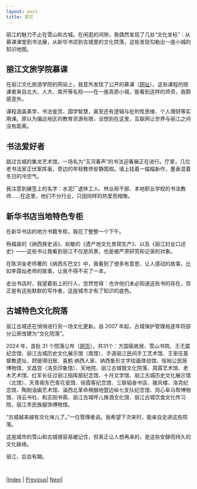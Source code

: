 ```yaml
---
layout: post
title: 其它
---
```


丽江的魅力不止在雪山和古城。在闲逛的间隙，我偶然发现了几处“文化坐标”：从慕课课堂到书法展，从新华书店到古城里的文化院落，这些发现勾勒出一座小城的知识地图。

## 丽江文旅学院慕课

在丽江文化旅游学院的网站上，我意外发现了公开的慕课（[网址](http://lywhxy.benke.chaoxing.com/#)）。这些课程的授课者来自北大、人大、南开等名校——在一座高原小城，能看到这样的师资，我颇感意外。

课程涵盖美学、书法鉴赏、国学智慧，甚至还有逻辑与批判性思维、个人理财等实用课。原以为偏远地区的教育资源有限，没想到在这里，互联网让世界与丽江之间没有距离。

## 书法爱好者

路过古城的集龙艺术馆，一场名为“玉河春声”的书法迎春展正在进行。厅里，几位老书法家正伏案挥毫，旁边的年轻教师安静围观。墙上挂着一幅幅新作，墨香混着冬日的冷空气。

我注意到展签上的名字：水泥厂退休工人、林业局干部、本地职业学校的书法教师……在这里，他们不分行业，只因同样的热爱而相聚。

## 新华书店当地特色专柜

在新华书店的地方书籍专柜，我花了整整一个下午。

杨福泉的《纳西族史话》、赵敏的《遗产地文化景观生产》、以及《丽江妇女口述史》——这些书让我看到丽江不仅是风景，也是被严肃研究和记录的对象。

在陈洪金老师著的《纳西东巴文》中，我看到了很多有意思、让人感动的故事，比如李霖灿老师的故事，让我不得不买了一本。

走出书店时，我望着街上的行人，忽然觉得：也许他们未必知道这些书的存在，但正是有这些默默的写作者，这座城市才有了知识的底色。

## 古城特色文化院落

丽江古城还在悄悄进行另一场文化更新。自 2007 年起，古城保护管理局逐年将部分公房改建为“文化院落”。

2024 年，首批 31 个院落公布（[网页](https://www.ynxc.gov.cn/html/2024/dianbanjingpin_1015/3015966.html)），共31个：方国瑜故居、雪山书院、王丕震纪念馆、丽江古城历史文化展示馆（南馆）、手道丽江民间手工艺术馆、王家庄基督教遗址、顾彼得旧居、喜鹤·纳西人家、纳西象形文字绘画体验馆、恒裕公民居博物馆、文昌宫（洛克印象馆）、天地院、丽江古城银文化院落、周霖艺术馆、老木艺术馆、红军长征过丽江指挥部纪念馆、十月文学馆、丽江古城历史文化展示馆（北馆）、天青阁东巴青花瓷馆、徐霞客纪念馆、三联韬奋书店、接风楼、洛克纪念馆、陶刚油画艺术馆、滇西北革命根据地暨边纵七支队纪念馆、同心阜马帮博物馆、诗云书社、和志刚书斋、丽江古城呼儿换酒文化馆、丽江古城饮食文化传习院、丽江市民族服饰博物馆。

“古城越来越有文化味儿了。”一位管理者说。我希望下次来时，能亲自走进这些院落。

这座城市的雪山和古城很容易被记住，但真正让人想再来的，是这些安静而持久的文化脉络。

丽江，后会有期。

<br/>

|[Index](./) | [Previous](23-star)| [Next](51-end)|
